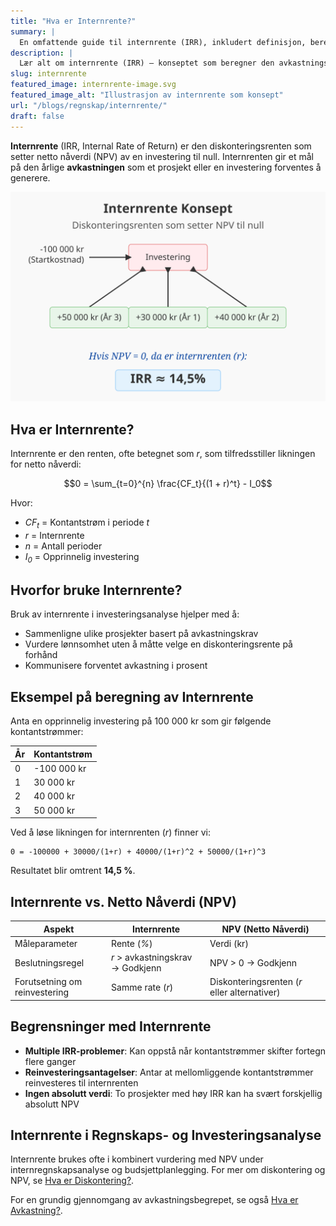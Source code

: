 ```yaml
---
title: "Hva er Internrente?"
summary: |
  En omfattende guide til internrente (IRR), inkludert definisjon, beregningsmetoder, eksempler og sammenligning med NPV i investeringsanalyse.
description: |
  Lær alt om internrente (IRR) – konseptet som beregner den avkastningsrenten som setter netto nåverdi til null. Praktiske eksempler, beregninger og betydning i norske regnskapsanalyser.
slug: internrente
featured_image: internrente-image.svg
featured_image_alt: "Illustrasjon av internrente som konsept"
url: "/blogs/regnskap/internrente/"
draft: false
---
```


**Internrente** (IRR, Internal Rate of Return) er den diskonteringsrenten som setter netto nåverdi (NPV) av en investering til null. Internrenten gir et mål på den årlige **avkastningen** som et prosjekt eller en investering forventes å generere.

![Illustrasjon som viser konseptet internrente](internrente-image.svg)

## Hva er Internrente?

Internrente er den renten, ofte betegnet som _r_, som tilfredsstiller likningen for netto nåverdi:

```math
0 = \sum_{t=0}^{n} \frac{CF_t}{(1 + r)^t} - I_0
```

Hvor:
* _CF<sub>t</sub>_ = Kontantstrøm i periode _t_
* _r_ = Internrente
* _n_ = Antall perioder
* _I<sub>0</sub>_ = Opprinnelig investering

## Hvorfor bruke Internrente?

Bruk av internrente i investeringsanalyse hjelper med å:

* Sammenligne ulike prosjekter basert på avkastningskrav
* Vurdere lønnsomhet uten å måtte velge en diskonteringsrente på forhånd
* Kommunisere forventet avkastning i prosent

## Eksempel på beregning av Internrente

Anta en opprinnelig investering på 100 000 kr som gir følgende kontantstrømmer:

| År | Kontantstrøm |
|----|--------------|
| 0  | -100 000 kr  |
| 1  | 30 000 kr    |
| 2  | 40 000 kr    |
| 3  | 50 000 kr    |

Ved å løse likningen for internrenten (_r_) finner vi:

```text
0 = -100000 + 30000/(1+r) + 40000/(1+r)^2 + 50000/(1+r)^3
```

Resultatet blir omtrent **14,5 %**.

## Internrente vs. Netto Nåverdi (NPV)

| Aspekt                  | Internrente                      | NPV (Netto Nåverdi)                         |
|-------------------------|----------------------------------|----------------------------------------------|
| Måleparameter           | Rente (_%_)                      | Verdi (kr)                                   |
| Beslutningsregel        | _r_ > avkastningskrav → Godkjenn | NPV > 0 → Godkjenn                           |
| Forutsetning om reinvestering | Samme rate (_r_)               | Diskonteringsrenten (_r_ eller alternativer) |


## Begrensninger med Internrente

* **Multiple IRR-problemer**: Kan oppstå når kontantstrømmer skifter fortegn flere ganger
* **Reinvesteringsantagelser**: Antar at mellomliggende kontantstrømmer reinvesteres til internrenten
* **Ingen absolutt verdi**: To prosjekter med høy IRR kan ha svært forskjellig absolutt NPV

## Internrente i Regnskaps- og Investeringsanalyse

Internrente brukes ofte i kombinert vurdering med NPV under internregnskapsanalyse og budsjettplanlegging. For mer om diskontering og NPV, se [Hva er Diskontering?](/blogs/regnskap/hva-er-diskontering "Hva er Diskontering? En Guide til Nåverdi, NPV og Diskonteringsrente").

For en grundig gjennomgang av avkastningsbegrepet, se også [Hva er Avkastning?](/blogs/regnskap/hva-er-avkastning "Hva er Avkastning? Komplett Guide til Investeringsavkastning og Beregning").
